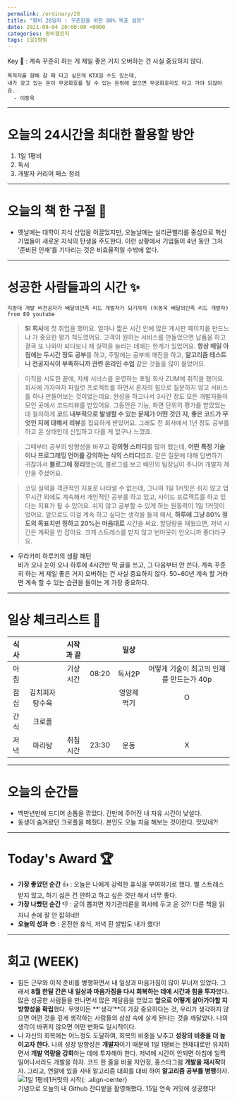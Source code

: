 ```yaml
---
permalink: /ordinary/28
title: "평비 28일차 : 꾸준함을 위한 80% 목표 설정"
date: 2021-09-04 20:00:00 +0900
categories: 평비챌린지
tags: 1일1평범
---  
```

Key 🔑 : 계속 꾸준히 하는 게 제일 좋은 거지 오버하는 건 사실 중요하지 않다.
```
목적지를 향해 갈 때 타고 싶은게 KTX일 수도 있는데,
내가 갖고 있는 돈이 무궁화호를 탈 수 있는 돈밖에 없으면 무궁화호라도 타고 가야 되잖아요.
  - 이동욱
```

---
# 오늘의 24시간을 최대한 활용할 방안
1. 1일 1평비
2. 독서
3. 개발자 커리어 패스 정리

---
# 오늘의 책 한 구절 📕
- 옛날에는 대학이 지식 산업을 이끌었지만, 오늘날에는 실리콘밸리를 중심으로 혁신 기업들이 새로운 지식의 탄생을 주도한다. 이런 상황에서 기업들이 4년 동안 그저 '준비된 인재'를 기다리는 것은 비효율적일 수밖에 없다.

---
# 성공한 사람들과의 시간 ✨
`지방대 개발 비전공자가 배달의민족 리드 개발자가 되기까지 (이동욱 배달의민족 리드 개발자) from EO youtube`

> **SI 회사**에 첫 취업을 했어요. 얼마나 짧은 시간 안에 많은 게시판 페이지를 만드느냐 가 중요한 평가 척도였어요. 고객이 원하는 서비스를 만들었으면 납품을 하고 결국 또 나와야 되다보니 제 실력을 늘리는 데에는 한계가 있었어요. **항상 매일 아침에는 두시간 정도 공부**를 하고, 주말에는 공부에 매진을 하고, **알고리즘 테스트나 전공지식이 부족하니까 관련 온라인 수업** 같은 것들을 많이 들었어요.  

> 이직을 시도한 끝에, 자체 서비스를 운영하는 포털 회사 ZUM에 취직을 했어요. 회사에 가자마자 파일럿 프로젝트를 하면서 혼자의 힘으로 질문하지 않고 서비스를 하나 만들어보는 것이었는데요. 완성을 하고나서 3시간 정도 모든 개발자들이 모인 곳에서 코드리뷰를 받았어요. 그동안은 기능, 화면 단위의 평가를 받았었는데 철저하게 **코드 내부적으로 발생할 수 있는 문제가 어떤 것인 지, 좋은 코드가 무엇인 지에 대해서 리뷰**를 집요하게 받았어요. 그래도 전 회사에서 1년 정도 공부를 하고 온 상태인데 신입하고 다를 게 없구나 느꼈죠.  

> 그때부터 공부의 방향성을 바꾸고 **강의형 스터디**를 많이 했는데, **어떤 특정 기술이나 프로그래밍 언어를 강의하는 식의 스터디**였죠. 같은 질문에 대해 답변하기 귀찮아서 **블로그에 정리**했는데, 블로그를 보고 배민의 팀장님이 주니어 개발자 제안을 주셨어요.

> 코딩 실력을 객관적인 지표로 나타낼 수 없는데, 그나마 1일 1커밋은 쉬지 않고 업무시간 외에도 계속해서 개인적인 공부를 하고 있고, 사이드 프로젝트를 하고 있다는 지표가 될 수 있어요. 쉬지 않고 공부할 수 있게 하는 원동력이 1일 1커밋이었어요. 앞으로도 이걸 계속 하고 싶다는 생각을 들게 해서, **하루에 그냥 80% 정도의 목표치만 정하고 20%는 마음대로** 시간을 써요. 할당량을 채웠으면, 저녁 시간은 계획을 안 잡아요. 크게 스트레스를 받지 않고 번아웃이 안오니까 좋더라구요.  

- 무라카미 하루키의 생활 패턴  
  비가 오나 눈이 오나 하루에 4시간만 딱 글을 쓰고, 그 다음부터 안 쓴다. 계속 꾸준히 하는 게 제일 좋은 거지 오버하는 건 사실 중요하지 않다. 50~60년 계속 할 거라면 계속 할 수 있는 습관을 들이는 게 가장 중요하다.

---
# 일상 체크리스트 📃

| 식사 |  | 시작과 끝 |  | 일상 |  |
|:----:|:----:|:----:|:----:|:----:|:----:|
| 아침 |  | 기상 시간 | 08:20 | 독서2P | 어떻게 기술이 최고의 인재를 만드는가 40p |
| 점심 | 김치피자탕수육 |  |  | 영양제 먹기 | O |
| 간식 | 크로플 |  |  |  |  |
| 저녁 | 마라탕 | 취침 시간 | 23:30 | 운동 | X |

---
# 오늘의 순간들
- 백만년만에 드디어 손톱을 깎았다. 간만에 주어진 내 자유 시간이 낯설다.  
- 동생이 숨겨왔던 크로플을 해줬다. 본인도 오늘 처음 해보는 것이란다. 맛있네?!  

---
# Today's Award 🏆
- **가장 좋았던 순간** 👍 : 오늘은 나에게 강력한 휴식을 부여하기로 했다. 별 스트레스 받지 않고, 하기 싫은 건 안하고 하고 싶은 것만 해서 너무 좋다.
- **가장 나빴던 순간** 👎 : 굳이 뽑자면 자기관리론을 회사에 두고 온 것?! 다른 책을 읽자니 손에 잘 안 잡히네!!
- **오늘의 성과** 😎 : 온전한 휴식, 저녁 흰 쌀밥도 내가 했다! 

---
# 회고 (WEEK)
- 힘든 근무와 이직 준비를 병행하면서 내 일상과 마음가짐이 많이 무너져 있었다. 그래서 **8월 한달 간은 내 일상과 마음가짐을 다시 회복하는 데에 시간과 힘을 투자**했다. 많은 성공한 사람들을 만나면서 많은 깨달음을 얻었고 **앞으로 어떻게 살아가야할 지 방향성을 확립**했다. 무엇이든 **'생각'**이 가장 중요하다는 것, 우리가 생각하지 않으면 어떤 것을 깊게 생각하는 사람들의 상상 속에 살게 된다는 것을 깨달았다. 나의 생각이 바뀌지 않으면 어떤 변화도 일시적이다.  
- 나 자신의 회복에는 어느정도 도달하여, 회복의 비중을 낮추고 **성장의 비중을 더 높이고자 한다.** 나의 성장 방향성은 **개발자**이기 때문에 1일 1평비는 현재대로만 유지하면서 **개발 역량을 강화**하는 데에 투자해야 한다. 저녁에 시간이 안되면 아침에 일찍 일어나서라도 개발을 하자. 코드 한 줄을 바꿀 지언정, 홍스타그램 **개발을 재시작**하자. 그리고, 연말에 있을 사내 알고리즘 대회를 대비 하여 **알고리즘 공부를 병행**하자.  
![1일 1평비1커밋의 시작][9월4일_잔디밭]{: .align-center}  
기념으로 오늘의 내 Github 잔디밭을 촬영해봤다. 15일 연속 커밋에 성공했다!


[9월4일_잔디밭]: ../../assets/images/post/Ordinary/Genesis_1D_1P1C.png